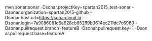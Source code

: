 mvn sonar:sonar   -Dsonar.projectKey=spartan2015_test-sonar   -Dsonar.organization=spartan2015-github   -
Dsonar.host.url=https://sonarcloud.io   -Dsonar.login=7a9086081c6a628cb85269b3614ec211dc7c6980 -Dsonar.pullrequest.branch=featureB -Dsonar.pullrequest.key=1 -Dson
ar.pullrequest.base=featureA
